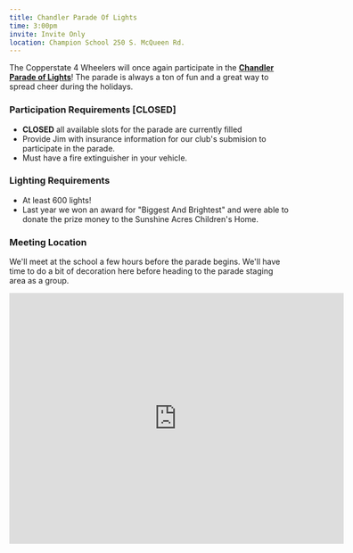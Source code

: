 ```yaml
---
title: Chandler Parade Of Lights
time: 3:00pm
invite: Invite Only
location: Champion School 250 S. McQueen Rd.
---
```


The Copperstate 4 Wheelers will once again participate in the
[**Chandler Parade of Lights**](https://www.chandleraz.gov/explore/special-events/parade-lights)!
The parade is always a ton of fun and a great way to spread cheer during the holidays.

### Participation Requirements [CLOSED]

* **CLOSED** all available slots for the parade are currently filled
* Provide Jim with insurance information for our club's submision to
  participate in the parade.
* Must have a fire extinguisher in your vehicle.

### Lighting Requirements

* At least 600 lights!
* Last year we won an award for "Biggest And Brightest" and were able to donate
  the prize money to the Sunshine Acres Children's Home.


### Meeting Location

We'll meet at the school a few hours before the parade begins. We'll have time
to do a bit of decoration here before heading to the parade staging area as a
group.

<iframe src="https://www.google.com/maps/embed?pb=!1m18!1m12!1m3!1d1871.5392242424148!2d-111.82544828457321!3d33.30040906304855!2m3!1f0!2f0!3f0!3m2!1i1024!2i768!4f13.1!3m3!1m2!1s0x872baa38f428ac6b%3A0x84a67e6994fb3f72!2sChampion%20Schools%20-%20Chandler!5e0!3m2!1sen!2sus!4v1759458924311!5m2!1sen!2sus" width="600" height="450" style="border:0;" allowfullscreen="" loading="lazy" referrerpolicy="no-referrer-when-downgrade"></iframe>
